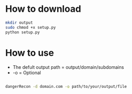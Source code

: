 # How to download
```bash
mkdir output
sudo chmod +x setup.py
python setup.py
```
# How to use
- The defult output path = output/domain/subdomains
- -o = Optional

```bash

dangerRecon -d domain.com -o path/to/your/output/file
```
